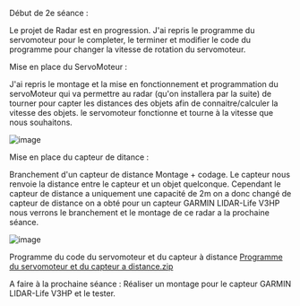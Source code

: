 Début de 2e séance :

Le projet de Radar est en progression. J'ai repris le programme du servomoteur pour le completer, le terminer et modifier le code du programme pour changer la vitesse de rotation du servomoteur.

Mise en place du ServoMoteur :

J'ai repris le montage et la mise en fonctionnement et programmation du servoMoteur qui va permettre au radar (qu'on installera par la suite) de tourner pour capter les distances des objets 
afin de connaitre/calculer la vitesse des objets.
le servomoteur fonctionne et tourne à la vitesse que nous souhaitons. 

![image](https://user-images.githubusercontent.com/120555915/210838565-4610f5c8-c538-44f7-afd7-c6d21557eba9.png)


Mise en place du capteur de ditance :

Branchement d'un capteur de distance Montage + codage. Le capteur nous renvoie la distance entre le capteur et un objet quelconque. Cependant le capteur de distance
a uniquement une capacité de 2m on a donc changé de capteur de distance on a obté pour un capteur GARMIN LIDAR-Life V3HP nous verrons le branchement et le montage 
de ce radar a la prochaine séance.

![image](https://user-images.githubusercontent.com/120555915/210838365-a4638c00-c721-4414-9253-3f373246194b.png)

Programme du code du servomoteur et du capteur à distance
[Programme du servomoteur et du capteur a distance.zip](https://github.com/Younisse/Radarduino/files/10354113/Programme.du.servomoteur.et.du.capteur.a.distance.zip)

A faire à la prochaine séance : Réaliser un montage pour le capteur GARMIN LIDAR-Life V3HP et le tester.
